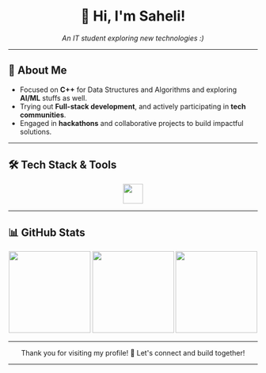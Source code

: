<h1 align="center">👋 Hi, I'm Saheli!</h1>
<p align="center">
  <i>An IT student exploring new technologies :)</i>
</p>

---

## 🌟 About Me

-  Focused on **C++** for Data Structures and Algorithms and exploring **AI/ML** stuffs as well.
-  Trying out **Full-stack development**, and actively participating in **tech communities**.
-  Engaged in **hackathons** and collaborative projects to build impactful solutions.

---

## 🛠 Tech Stack & Tools

<p align="center">
  <img src="https://skillicons.dev/icons?i=react,firebase,c,cpp,java,python,git," height="40" />
</p>

---

## 📊 GitHub Stats

<div align="center">
  <img src="https://github-readme-stats.vercel.app/api?username=saheli56&show_icons=true&theme=github_dark&hide_border=false&count_private=true&include_all_commits=false" height="165" />
  <img src="https://nirzak-streak-stats.vercel.app/?user=saheli56&theme=github_dark&hide_border=false" height="165"/>
  <img src="https://github-readme-stats.vercel.app/api/top-langs/?username=saheli56&layout=compact&theme=github_dark&hide_border=false&langs_count=6" height="165"/>
</div>

---

<p align="center">
Thank you for visiting my profile! 👊 Let's connect and build together!
</p>

---
